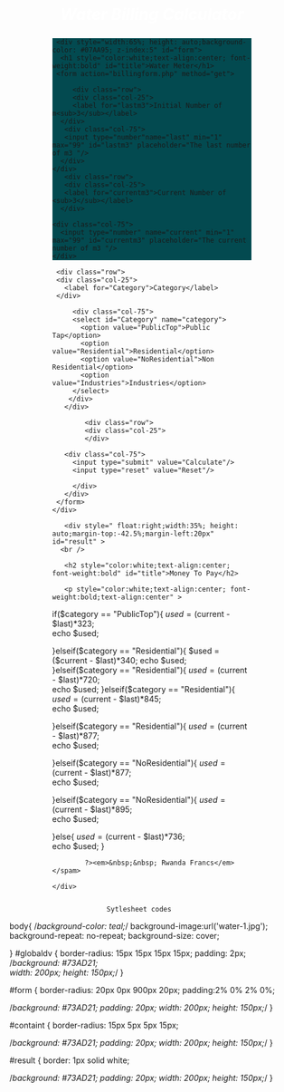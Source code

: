 <!DOCTYPE html PUBLIC "-//W3C//DTD XHTML 1.0 Transitional//EN" "http://www.w3.org/TR/xhtml1/DTD/xhtml1-transitional.dtd">
<html xmlns="http://www.w3.org/1999/xhtml">

<head>
  <meta content="text/html; charset=utf-8" http-equiv="Content-Type" />
    <title>Water Billing</title>
       <link rel="stylesheet" type="text/css" href="mycssfinal.css">
</head>
<body>
   <div>
    <br />
   <h1 style="color:white;text-align:center;font-style:italic;font-weight:bold" id="title">Water Billing Calculator</h1>
  </div>
      <div style="width:70%; margin:5% 15% 5% 15%; height: auto " id="globaldv">
      <div style="background-color: #034A50" id="containt">

     <div style="width:65%; height: auto;background-color: #07AA95; z-index:5" id="form">
	  <h1 style="color:white;text-align:center; font-weight:bold" id="title">Water Meter</h1>
     <form action="billingform.php" method="get">

         <div class="row">
         <div class="col-25">
         <label for="lastm3">Initial Number of m<sub>3</sub></label>
      </div>
       <div class="col-75">
       <input type="number"name="last" min="1" max="99" id="lastm3" placeholder="The last number of m3 "/>
	  </div>
    </div>
       <div class="row">
       <div class="col-25">
       <label for="currentm3">Current Number of <sub>3</sub></label>
      </div>

    <div class="col-75">
      <input type="number" name="current" min="1" max="99" id="currentm3" placeholder="The current number of m3 "/>
    </div>
   </div>

     <div class="row">
     <div class="col-25">
       <label for="Category">Category</label>
     </div>

         <div class="col-75">
         <select id="Category" name="category">
           <option value="PublicTop">Public Tap</option>
           <option value="Residential">Residential</option>
           <option value="NoResidential">Non Residential</option>
           <option value="Industries">Industries</option>
         </select>
        </div>
       </div>

            <div class="row">
            <div class="col-25">
            </div>

       <div class="col-75">
         <input type="submit" value="Calculate"/>
         <input type="reset" value="Reset"/>

         </div>
       </div>
     </form>
    </div>

       <div style=" float:right;width:35%; height: auto;margin-top:-42.5%;margin-left:20px" id="result" >
      <br />

       <h2 style="color:white;text-align:center; font-weight:bold" id="title">Money To Pay</h2>

       <p style="color:white;text-align:center; font-weight:bold;text-align:center" >


<spam>
<?php
              $last = $_GET["last"];
              $current = $_GET["current"];
              $category = $_GET["category"];

if($category == "PublicTop"){
                $used = ($current - $last)*323;              
echo $used;

}elseif($category == "Residential"){
                  $used = ($current - $last)*340;              
echo $used;
}elseif($category == "Residential"){
                  $used = ($current - $last)*720;              
echo $used;
}elseif($category == "Residential"){
                  $used = ($current - $last)*845;              
echo $used;

}elseif($category == "Residential"){
                  $used = ($current - $last)*877;              
echo $used;

}elseif($category == "NoResidential"){
                  $used = ($current - $last)*877;              
echo $used;

}elseif($category == "NoResidential"){
                  $used = ($current - $last)*895;              
echo $used;

}else{
                  $used = ($current - $last)*736;              
echo $used;
              }

            ?><em>&nbsp;&nbsp; Rwanda Francs</em></spam>

 </p>

    </div>
   </div>
  </div>
 </body>
</html>



                            Sytlesheet codes




body{
	/*background-color: teal;*/
	background-image:url('water-1.jpg');
	background-repeat: no-repeat;
    background-size: cover;
 
}
#globaldv {
  border-radius: 15px 15px 15px 15px;
  padding: 2px;
  /*background: #73AD21;  
  width: 200px;
  height: 150px;*/
}

#form {
  border-radius: 20px 0px 900px 20px;
  padding:2% 0% 2% 0%;

  /*background: #73AD21;
  padding: 20px;
  width: 200px;
  height: 150px;*/
}

#containt {
  border-radius: 15px  5px  5px 15px;

  /*background: #73AD21;
  padding: 20px;
  width: 200px;
  height: 150px;*/
}

#result {
  border: 1px solid white;

  /*background: #73AD21;
  padding: 20px;
  width: 200px;
  height: 150px;*/
}




